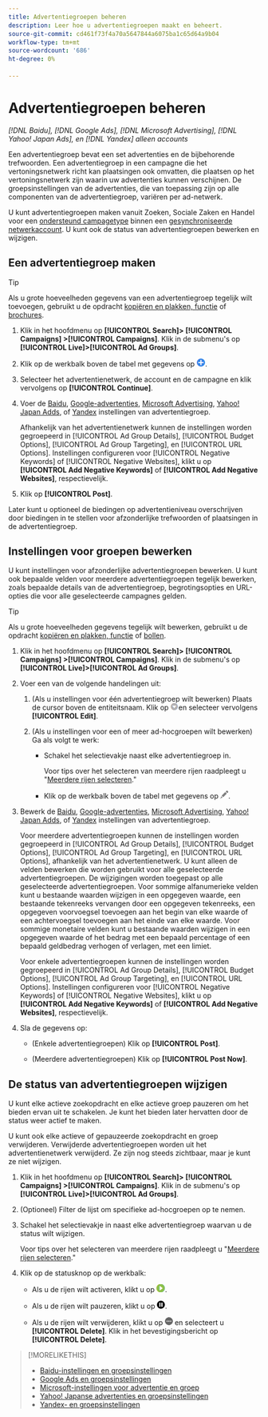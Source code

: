 ```yaml
---
title: Advertentiegroepen beheren
description: Leer hoe u advertentiegroepen maakt en beheert.
source-git-commit: cd461f73f4a70a5647844a6075ba1c65d64a9b04
workflow-type: tm+mt
source-wordcount: '686'
ht-degree: 0%

---
```


# Advertentiegroepen beheren

*[!DNL Baidu], [!DNL Google Ads], [!DNL Microsoft Advertising], [!DNL Yahoo! Japan Ads], en [!DNL Yandex] alleen accounts*

Een advertentiegroep bevat een set advertenties en de bijbehorende trefwoorden. Een advertentiegroep in een campagne die het vertoningsnetwerk richt kan plaatsingen ook omvatten, die plaatsen op het vertoningsnetwerk zijn waarin uw advertenties kunnen verschijnen. De groepsinstellingen van de advertenties, die van toepassing zijn op alle componenten van de advertentiegroep, variëren per ad-netwerk.

U kunt advertentiegroepen maken vanuit Zoeken, Sociale Zaken en Handel voor een [ondersteund campagetype](/help/search-social-commerce/introduction/supported-inventory.md) binnen een [gesynchroniseerde netwerkaccount](/help/search-social-commerce/campaign-management/accounts/ad-network-account-about.md). U kunt ook de status van advertentiegroepen bewerken en wijzigen.

## Een advertentiegroep maken

>[!TIP]
>
>Als u grote hoeveelheden gegevens van een advertentiegroep tegelijk wilt toevoegen, gebruikt u de opdracht [kopiëren en plakken, functie](/help/search-social-commerce/campaign-management/campaigns/copy-paste.md) of [brochures](/help/search-social-commerce/campaign-management/bulksheets/bulksheet-about.md).

1. Klik in het hoofdmenu op **[!UICONTROL Search]> [!UICONTROL Campaigns] >[!UICONTROL Campaigns]**. Klik in de submenu&#39;s op **[!UICONTROL Live]>[!UICONTROL Ad Groups]**.

1. Klik op de werkbalk boven de tabel met gegevens op ![Maken](/help/search-social-commerce/assets/add.png "Maken").

1. Selecteer het advertentienetwerk, de account en de campagne en klik vervolgens op **[!UICONTROL Continue]**.

1. Voer de [Baidu](/help/search-social-commerce/campaign-management/campaigns/ad-group-settings-baidu.md), [Google-advertenties](/help/search-social-commerce/campaign-management/campaigns/ad-group-settings-google.md), [Microsoft Advertising](/help/search-social-commerce/campaign-management/campaigns/ad-group-settings-microsoft.md), [Yahoo! Japan Adds](/help/search-social-commerce/campaign-management/campaigns/ad-group-settings-yahoo-japan.md), of [Yandex](/help/search-social-commerce/campaign-management/campaigns/ad-group-settings-yandex.md) instellingen van advertentiegroep.

   Afhankelijk van het advertentienetwerk kunnen de instellingen worden gegroepeerd in [!UICONTROL Ad Group Details], [!UICONTROL Budget Options], [!UICONTROL Ad Group Targeting], en [!UICONTROL URL Options]. Instellingen configureren voor [!UICONTROL Negative Keywords] of [!UICONTROL Negative Websites], klikt u op **[!UICONTROL Add Negative Keywords]** of **[!UICONTROL Add Negative Websites]**, respectievelijk.

1. Klik op **[!UICONTROL Post]**.

Later kunt u optioneel de biedingen op advertentieniveau overschrijven door biedingen in te stellen voor afzonderlijke trefwoorden of plaatsingen in de advertentiegroep.

## Instellingen voor groepen bewerken

U kunt instellingen voor afzonderlijke advertentiegroepen bewerken. U kunt ook bepaalde velden voor meerdere advertentiegroepen tegelijk bewerken, zoals bepaalde details van de advertentiegroep, begrotingsopties en URL-opties die voor alle geselecteerde campagnes gelden.

>[!TIP]
>
>Als u grote hoeveelheden gegevens tegelijk wilt bewerken, gebruikt u de opdracht [kopiëren en plakken, functie](/help/search-social-commerce/campaign-management/campaigns/copy-paste.md) of [bollen](/help/search-social-commerce/campaign-management/bulksheets/bulksheet-about.md).

1. Klik in het hoofdmenu op **[!UICONTROL Search]> [!UICONTROL Campaigns] >[!UICONTROL Campaigns]**. Klik in de submenu&#39;s op **[!UICONTROL Live]>[!UICONTROL Ad Groups]**.

1. Voer een van de volgende handelingen uit:

   1. (Als u instellingen voor één advertentiegroep wilt bewerken) Plaats de cursor boven de entiteitsnaam. Klik op ![Menupictogram](/help/search-social-commerce/assets/arrow-dropdown-menu.png "Menupictogram")en selecteer vervolgens **[!UICONTROL Edit]**.

   1. (Als u instellingen voor een of meer ad-hocgroepen wilt bewerken) Ga als volgt te werk:

      * Schakel het selectievakje naast elke advertentiegroep in.

         Voor tips over het selecteren van meerdere rijen raadpleegt u &quot;[Meerdere rijen selecteren](/help/search-social-commerce/common-tasks/navigation-editing-selection/multiple-rows-select.md).&quot;

      * Klik op de werkbalk boven de tabel met gegevens op ![Bewerken](/help/search-social-commerce/assets/edit.png "Bewerken").

1. Bewerk de [Baidu](/help/search-social-commerce/campaign-management/campaigns/ad-group-settings-baidu.md), [Google-advertenties](/help/search-social-commerce/campaign-management/campaigns/ad-group-settings-google.md), [Microsoft Advertising](/help/search-social-commerce/campaign-management/campaigns/ad-group-settings-microsoft.md), [Yahoo! Japan Adds](/help/search-social-commerce/campaign-management/campaigns/ad-group-settings-yahoo-japan.md), of [Yandex](/help/search-social-commerce/campaign-management/campaigns/ad-group-settings-yandex.md) instellingen van advertentiegroep.

   Voor meerdere advertentiegroepen kunnen de instellingen worden gegroepeerd in [!UICONTROL Ad Group Details], [!UICONTROL Budget Options], [!UICONTROL Ad Group Targeting], en [!UICONTROL URL Options], afhankelijk van het advertentienetwerk. U kunt alleen de velden bewerken die worden gebruikt voor alle geselecteerde advertentiegroepen. De wijzigingen worden toegepast op alle geselecteerde advertentiegroepen. Voor sommige alfanumerieke velden kunt u bestaande waarden wijzigen in een opgegeven waarde, een bestaande tekenreeks vervangen door een opgegeven tekenreeks, een opgegeven voorvoegsel toevoegen aan het begin van elke waarde of een achtervoegsel toevoegen aan het einde van elke waarde. Voor sommige monetaire velden kunt u bestaande waarden wijzigen in een opgegeven waarde of het bedrag met een bepaald percentage of een bepaald geldbedrag verhogen of verlagen, met een limiet.

   Voor enkele advertentiegroepen kunnen de instellingen worden gegroepeerd in [!UICONTROL Ad Group Details], [!UICONTROL Budget Options], [!UICONTROL Ad Group Targeting], en [!UICONTROL URL Options]. Instellingen configureren voor [!UICONTROL Negative Keywords] of [!UICONTROL Negative Websites], klikt u op **[!UICONTROL Add Negative Keywords]** of **[!UICONTROL Add Negative Websites]**, respectievelijk.

1. Sla de gegevens op:

   * (Enkele advertentiegroepen) Klik op **[!UICONTROL Post]**.

   * (Meerdere advertentiegroepen) Klik op **[!UICONTROL Post Now]**.

## De status van advertentiegroepen wijzigen

U kunt elke actieve zoekopdracht en elke actieve groep pauzeren om het bieden ervan uit te schakelen. Je kunt het bieden later hervatten door de status weer actief te maken.

U kunt ook elke actieve of gepauzeerde zoekopdracht en groep verwijderen. Verwijderde advertentiegroepen worden uit het advertentienetwerk verwijderd. Ze zijn nog steeds zichtbaar, maar je kunt ze niet wijzigen.

1. Klik in het hoofdmenu op **[!UICONTROL Search]> [!UICONTROL Campaigns] >[!UICONTROL Campaigns]**. Klik in de submenu&#39;s op **[!UICONTROL Live]>[!UICONTROL Ad Groups]**.

1. (Optioneel) Filter de lijst om specifieke ad-hocgroepen op te nemen.

1. Schakel het selectievakje in naast elke advertentiegroep waarvan u de status wilt wijzigen.

   Voor tips over het selecteren van meerdere rijen raadpleegt u &quot;[Meerdere rijen selecteren](/help/search-social-commerce/common-tasks/navigation-editing-selection/multiple-rows-select.md).&quot;

1. Klik op de statusknop op de werkbalk:
   * Als u de rijen wilt activeren, klikt u op ![Activeren](/help/search-social-commerce/assets/activate.png "Activeren").

   * Als u de rijen wilt pauzeren, klikt u op ![Pauzeren](/help/search-social-commerce/assets/pause.png "Pauzeren").

   * Als u de rijen wilt verwijderen, klikt u op ![Meer](/help/search-social-commerce/assets/more.png "Meer") en selecteert u **[!UICONTROL Delete]**. Klik in het bevestigingsbericht op **[!UICONTROL Delete]**.

>[!MORELIKETHIS]
>
>* [Baidu-instellingen en groepsinstellingen](/help/search-social-commerce/campaign-management/campaigns/ad-group-settings-baidu.md)
>* [Google Ads en groepsinstellingen](/help/search-social-commerce/campaign-management/campaigns/ad-group-settings-google.md)
>* [Microsoft-instellingen voor advertentie en groep](/help/search-social-commerce/campaign-management/campaigns/ad-group-settings-microsoft.md)
>* [Yahoo! Japanse advertenties en groepsinstellingen](/help/search-social-commerce/campaign-management/campaigns/ad-group-settings-yahoo-japan.md)
>* [Yandex- en groepsinstellingen](/help/search-social-commerce/campaign-management/campaigns/ad-group-settings-yandex.md)

